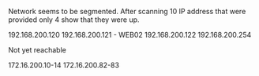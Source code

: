 Network seems to be segmented. After scanning 10 IP address that were provided only 4 show that they were up. 

192.168.200.120
192.168.200.121 - WEB02
192.168.200.122
192.168.200.254

Not yet reachable

172.16.200.10-14
172.16.200.82-83

